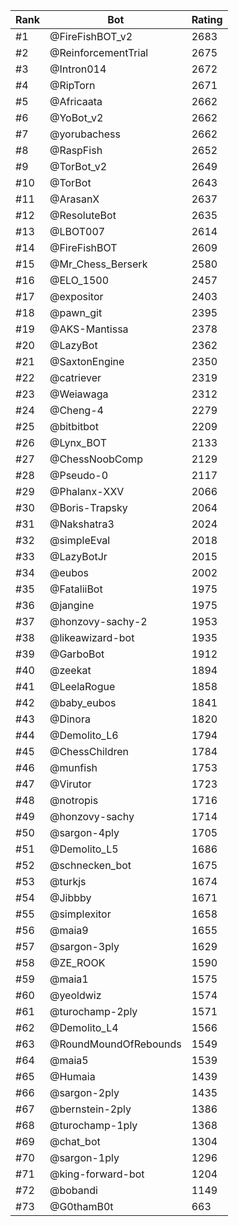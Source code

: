 Rank|Bot|Rating
---|---|---
#1|@FireFishBOT_v2|2683
#2|@ReinforcementTrial|2675
#3|@Intron014|2672
#4|@RipTorn|2671
#5|@Africaata|2662
#6|@YoBot_v2|2662
#7|@yorubachess|2662
#8|@RaspFish|2652
#9|@TorBot_v2|2649
#10|@TorBot|2643
#11|@ArasanX|2637
#12|@ResoluteBot|2635
#13|@LBOT007|2614
#14|@FireFishBOT|2609
#15|@Mr_Chess_Berserk|2580
#16|@ELO_1500|2457
#17|@expositor|2403
#18|@pawn_git|2395
#19|@AKS-Mantissa|2378
#20|@LazyBot|2362
#21|@SaxtonEngine|2350
#22|@catriever|2319
#23|@Weiawaga|2312
#24|@Cheng-4|2279
#25|@bitbitbot|2209
#26|@Lynx_BOT|2133
#27|@ChessNoobComp|2129
#28|@Pseudo-0|2117
#29|@Phalanx-XXV|2066
#30|@Boris-Trapsky|2064
#31|@Nakshatra3|2024
#32|@simpleEval|2018
#33|@LazyBotJr|2015
#34|@eubos|2002
#35|@FataliiBot|1975
#36|@jangine|1975
#37|@honzovy-sachy-2|1953
#38|@likeawizard-bot|1935
#39|@GarboBot|1912
#40|@zeekat|1894
#41|@LeelaRogue|1858
#42|@baby_eubos|1841
#43|@Dinora|1820
#44|@Demolito_L6|1794
#45|@ChessChildren|1784
#46|@munfish|1753
#47|@Virutor|1723
#48|@notropis|1716
#49|@honzovy-sachy|1714
#50|@sargon-4ply|1705
#51|@Demolito_L5|1686
#52|@schnecken_bot|1675
#53|@turkjs|1674
#54|@Jibbby|1671
#55|@simplexitor|1658
#56|@maia9|1655
#57|@sargon-3ply|1629
#58|@ZE_ROOK|1590
#59|@maia1|1575
#60|@yeoldwiz|1574
#61|@turochamp-2ply|1571
#62|@Demolito_L4|1566
#63|@RoundMoundOfRebounds|1549
#64|@maia5|1539
#65|@Humaia|1439
#66|@sargon-2ply|1435
#67|@bernstein-2ply|1386
#68|@turochamp-1ply|1368
#69|@chat_bot|1304
#70|@sargon-1ply|1296
#71|@king-forward-bot|1204
#72|@bobandi|1149
#73|@G0thamB0t|663
